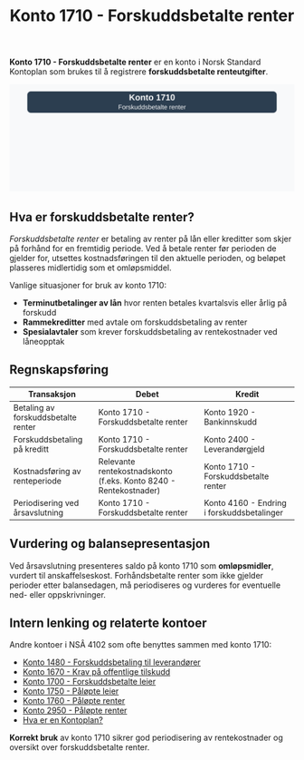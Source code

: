 ﻿---
title: "Konto 1710 - Forskuddsbetalte renter"
meta_title: "1710-forskuddsbetalte-renter"
meta_description: '**Konto 1710 - Forskuddsbetalte renter** er en konto i Norsk Standard Kontoplan som brukes til å registrere **forskuddsbetalte renteutgifter**.'
slug: 1710-forskuddsbetalte-renter
type: blog
layout: pages/single
---

**Konto 1710 - Forskuddsbetalte renter** er en konto i Norsk Standard Kontoplan som brukes til å registrere **forskuddsbetalte renteutgifter**.

![Illustrasjon av konto 1710 Forskuddsbetalte renter](1710-forskuddsbetalte-renter-image.svg)

## Hva er forskuddsbetalte renter?

*Forskuddsbetalte renter* er betaling av renter på lån eller kreditter som skjer på forhånd for en fremtidig periode. Ved å betale renter før perioden de gjelder for, utsettes kostnadsføringen til den aktuelle perioden, og beløpet plasseres midlertidig som et omløpsmiddel.

Vanlige situasjoner for bruk av konto 1710:

* **Terminutbetalinger av lån** hvor renten betales kvartalsvis eller årlig på forskudd
* **Rammekreditter** med avtale om forskuddsbetaling av renter
* **Spesialavtaler** som krever forskuddsbetaling av rentekostnader ved låneopptak

## Regnskapsføring

| Transaksjon                           | Debet                                    | Kredit                                     |
|---------------------------------------|------------------------------------------|--------------------------------------------|
| Betaling av forskuddsbetalte renter   | Konto 1710 - Forskuddsbetalte renter     | Konto 1920 - Bankinnskudd                  |
| Forskuddsbetaling på kreditt          | Konto 1710 - Forskuddsbetalte renter     | Konto 2400 - Leverandørgjeld               |
| Kostnadsføring av renteperiode        | Relevante rentekostnadskonto (f.eks. Konto 8240 - Rentekostnader) | Konto 1710 - Forskuddsbetalte renter |
| Periodisering ved årsavslutning       | Konto 1710 - Forskuddsbetalte renter     | Konto 4160 - Endring i forskuddsbetalinger |

## Vurdering og balansepresentasjon

Ved årsavslutning presenteres saldo på konto 1710 som **omløpsmidler**, vurdert til anskaffelseskost. Forhåndsbetalte renter som ikke gjelder perioder etter balansedagen, må periodiseres og vurderes for eventuelle ned- eller oppskrivninger.

## Intern lenking og relaterte kontoer

Andre kontoer i NSÂ 4102 som ofte benyttes sammen med konto 1710:

* [Konto 1480 - Forskuddsbetaling til leverandører](/blogs/kontoplan/1480-forskuddsbetaling-til-leverandorer "Konto 1480 - Forskuddsbetaling til leverandører: Regnskapsføring av forskuddsbetalinger til leverandører")
* [Konto 1670 - Krav på offentlige tilskudd](/blogs/kontoplan/1670-krav-pa-offentlige-tilskudd "Konto 1670 - Krav på offentlige tilskudd: Behandling av tilskuddskrav")
* [Konto 1700 - Forskuddsbetalte leier](/blogs/kontoplan/1700-forskuddsbetalte-leier "Konto 1700 - Forskuddsbetalte leier: Regnskapsføring av forhåndsbetalte leiekostnader")
* [Konto 1750 - Påløpte leier](/blogs/kontoplan/1750-palopte-leier "Konto 1750 - Påløpte leier: Regnskapsføring av påløpte leiekostnader")
* [Konto 1760 - Påløpte renter](/blogs/kontoplan/1760-palopte-renter "Konto 1760 - Påløpte renter: Regnskapsføring av påløpte renteutgifter")
* [Konto 2950 - Påløpte renter](/blogs/kontoplan/2950-palopte-renter "Konto 2950 - Påløpte renter: Regnskapsføring av påløpte renteutgifter")
* [Hva er en Kontoplan?](/blogs/regnskap/hva-er-kontoplan "Hva er en Kontoplan? Komplett Guide til Kontoplaner i Norsk Regnskap")

**Korrekt bruk** av konto 1710 sikrer god periodisering av rentekostnader og oversikt over forskuddsbetalte renter.






